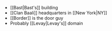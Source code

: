 - [[Bast|Bast's]] building
- [[Clan Baali]] headquarters in [[New York|NY]]
- [[Border]] is the door guy
- Probably [[Levay|Levay's]] domain